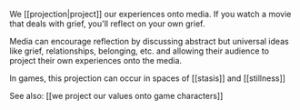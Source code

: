 We [[projection|project]] our experiences onto media. If you watch a movie that deals with grief, you'll reflect on your own grief.

Media can encourage reflection by discussing abstract but universal ideas like grief, relationships, belonging, etc. and allowing their audience to project their own experiences onto the media.

In games, this projection can occur in spaces of [[stasis]] and [[stillness]]

See also: [[we project our values onto game characters]]
